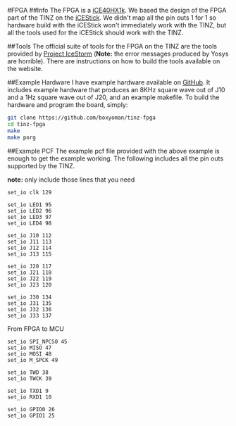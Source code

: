 #FPGA
##Info
The FPGA is a [iCE40HX1k](http://goo.gl/GWvuHB). We based the design of the FPGA 
part of the TINZ on the [iCEStick](http://www.latticesemi.com/icestick). We 
didn't map all the pin outs 1 for 1 so hardware build with the iCEStick won't 
immediately work with the TINZ, but all the tools used for the iCEStick should 
work with the TINZ.

##Tools
The official suite of tools for the FPGA on the TINZ are the tools provided by 
[Project IceStorm](http://www.clifford.at/icestorm/) (**Note:** the error 
messages produced by Yosys are horrible). There are instructions on how to build 
the tools available on the website. 

##Example Hardware
I have example hardware available on 
[GitHub](https://github.com/boxyoman/tinz-fpga). It includes example hardware 
that produces an 8KHz square wave out of J10 and a 1Hz square wave out of J20, 
and an example makefile. To build the hardware and program the board, simply:
```bash
git clone https://github.com/boxyoman/tinz-fpga
cd tinz-fpga
make
make porg
```


##Example PCF
The example pcf file provided with the above example is enough to get the 
example working. The following includes all the pin outs supported by the TINZ.

**note:** only include those lines that you need
```
set_io clk 129

set_io LED1 95
set_io LED2 96
set_io LED3 97
set_io LED4 98

set_io J10 112
set_io J11 113
set_io J12 114
set_io J13 115

set_io J20 117
set_io J21 118
set_io J22 119
set_io J23 120

set_io J30 134
set_io J31 135
set_io J32 136
set_io J33 137
```

From FPGA to MCU
```
set_io SPI_NPCS0 45
set_io MISO 47
set_io MOSI 48
set_io M_SPCK 49

set_io TWD 38
set_io TWCK 39

set_io TXD1 9
set_io RXD1 10

set_io GPIO0 26
set_io GPIO1 25
```
